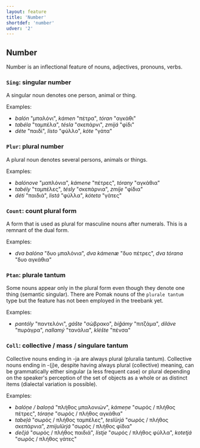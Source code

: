```yaml
---
layout: feature
title: 'Number'
shortdef: 'number'
udver: '2'
---
```


## Number

Number is an inflectional feature of nouns, adjectives, pronouns, verbs.

### <a name="Sing">`Sing`</a>: singular number

A singular noun denotes one person, animal or thing.

Examples:

* _balón_ "μπαλόνι", _kámen_ "πέτρα", _tóran_ "αγκάθι"
* _tabéla_ "ταμπέλα", _tésla_ "σκεπάρνι", _zmijá_ "φίδι"
* _déte_ "παιδί", _lísto_ "φύλλο", _kóte_ "γάτα"

### <a name="Plur">`Plur`</a>: plural number

A plural noun denotes several persons, animals or things.

Examples:

* _balónove_ "μαπλόνια", _kámene_ "πέτρες", _tórany_ "αγκάθια"
* _tabély_ "ταμπέλες", _tésly_ "σκεπάρνια", _zmíje_ "φίδια"
* _déti_ "παιδιά", _listá_ "φύλλα", _kóteta_ "γάτες"

### <a name="Count">`Count`</a>: count plural form

A form that is used as plural for masculine nouns after numerals. This is a remnant of the dual form.

Examples:

* _dva balóna_ "δυο μπαλόνια", _dva kámenæ_ "δυο πέτρες", _dva tórana_ "δυο αγκάθια"

### <a name="Ptan">`Ptan`</a>: plurale tantum

Some nouns appear only in the plural form even though they denote one thing (semantic singular). 
There are Pomak nouns of the `plurale tantum` type but the feature has not been employed in the treebank yet. 

Examples:

* _pantóly_ "παντελόνι", _gášte_ "σώβρακο", _biǧámy_ "πιτζάμα", _diláve_ "πυράγρα", _nallamý_ "τανάλια", _kléšte_ "πένσα"

### <a name="Coll">`Coll`</a>: collective / mass / singulare tantum

Collective nouns ending in -ja are always plural (pluralia tantum). Collective nouns ending in -(j)e, despite having always plural (collective) meaning, can be grammatically either singular  (a less frequent case) or plural depending on the speaker's perception of the set of objects as a whole or as distinct items (dialectal variation is possible). 


Examples:

* _balóņe / baloņá_ "πλήθος μπαλονιών", _kámeņe_ "σωρός / πλήθος πέτρες", _tóraņe_ "σωρός / πλήθος αγκάθια"
* _tabeļá_ "σωρός / πλήθος ταμπέλες", _teslürjá_ "σωρός / πλήθος σκεπάρνια", _zmijulürjá_ "σωρός / πλήθος φίδια"
* _dečjá_ "σωρός / πλήθος παιδιά", _lístje_ "σωρός / πλήθος φύλλα", _kotetjá_ "σωρός / πλήθος γάτες"

<!-- Interlanguage links updated Pá kvě 14 11:08:35 CEST 2021 -->

